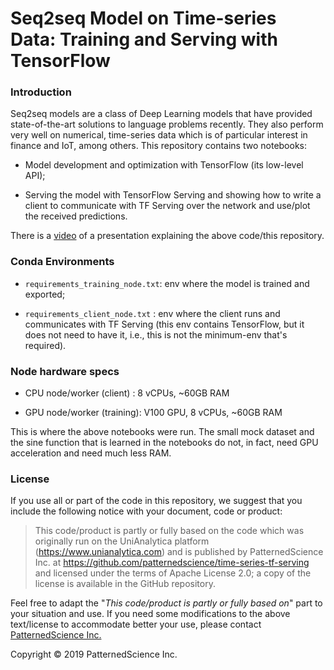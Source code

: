 # Seq2seq Model on Time-series Data: Training and Serving with TensorFlow

### Introduction

Seq2seq models are a class of Deep Learning models that have provided state-of-the-art solutions to language problems recently. They also perform very well on numerical, time-series data which is of particular interest in finance and IoT, among others. This repository contains two notebooks:

- Model development and optimization with TensorFlow (its low-level API);

- Serving the model with TensorFlow Serving and showing how to write a client to communicate with TF Serving over the network and use/plot the received predictions.

There is a [video](https://youtu.be/H6Sv0jkwIl8) of a presentation explaining the above code/this repository.

### Conda Environments

- `requirements_training_node.txt`: env where the model is trained and exported;

- `requirements_client_node.txt` : env where the client runs and communicates with TF Serving (this env contains TensorFlow, but it does not need to have it, i.e., this is not the minimum-env that's required).

### Node hardware specs

- CPU node/worker (client) : 8 vCPUs, ~60GB RAM

- GPU node/worker (training): V100 GPU, 8 vCPUs, ~60GB RAM

This is where the above notebooks were run. The small mock dataset and the sine function that is learned in the notebooks do not, in fact, need GPU acceleration and need much less RAM.

### License

If you use all or part of the code in this repository, we suggest that you include the following notice with your document, code or product:

> This code/product is partly or fully based on the code which was originally run on the UniAnalytica platform (https://www.unianalytica.com) and is published by PatternedScience Inc. at https://github.com/patternedscience/time-series-tf-serving and licensed under the terms of Apache License 2.0; a copy of the license is available in the GitHub repository.

Feel free to adapt the "*This code/product is partly or fully based on*" part to your situation and use. If you need some modifications to the above text/license to accommodate better your use, please contact [PatternedScience Inc.](https://www.patterned.science/)

Copyright © 2019 PatternedScience Inc.
